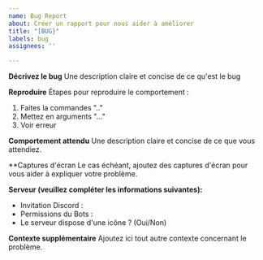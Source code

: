 ```yaml
---
name: Bug Report
about: Créer un rapport pour nous aider à améliorer
title: "[BUG}"
labels: bug
assignees: ''

---
```


**Décrivez le bug**
Une description claire et concise de ce qu'est le bug

**Reproduire**
Étapes pour reproduire le comportement :
1. Faites la commandes ".."
2. Mettez en arguments "..."
3. Voir erreur

**Comportement attendu**
Une description claire et concise de ce que vous attendiez.

**Captures d'écran
Le cas échéant, ajoutez des captures d'écran pour vous aider à expliquer votre problème.

**Serveur (veuillez compléter les informations suivantes):**
 - Invitation Discord :
 - Permissions du Bots :
 - Le serveur dispose d'une icône ? (Oui/Non)

**Contexte supplémentaire**
Ajoutez ici tout autre contexte concernant le problème.
